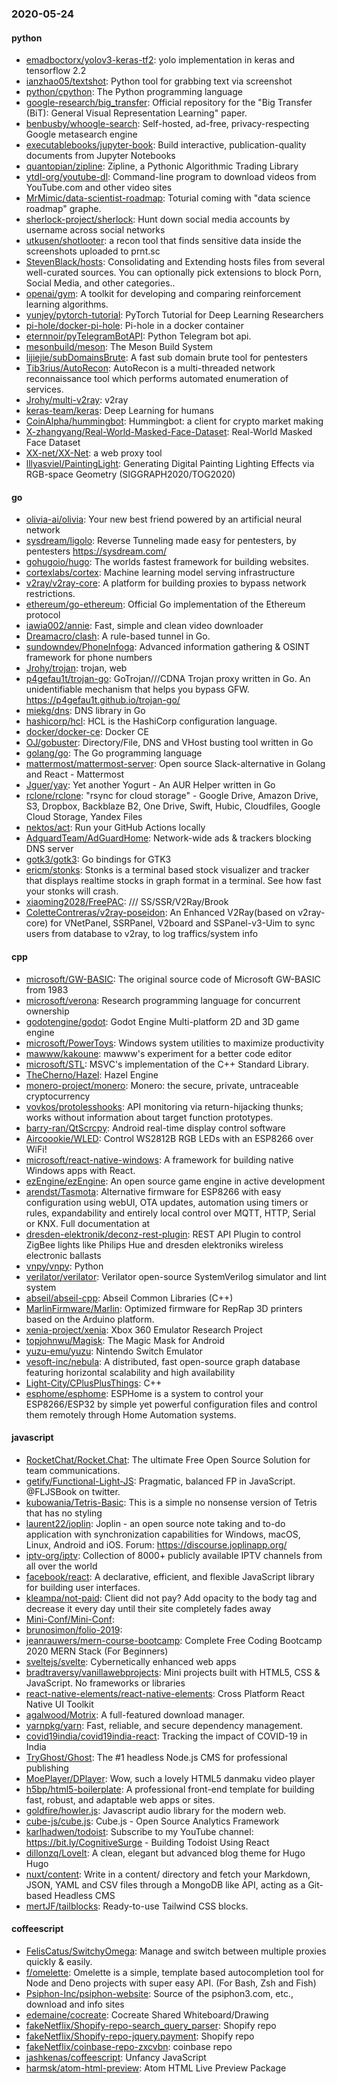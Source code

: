 ### 2020-05-24

#### python
* [emadboctorx/yolov3-keras-tf2](https://github.com/emadboctorx/yolov3-keras-tf2): yolo implementation in keras and tensorflow 2.2
* [ianzhao05/textshot](https://github.com/ianzhao05/textshot): Python tool for grabbing text via screenshot
* [python/cpython](https://github.com/python/cpython): The Python programming language
* [google-research/big_transfer](https://github.com/google-research/big_transfer): Official repository for the "Big Transfer (BiT): General Visual Representation Learning" paper.
* [benbusby/whoogle-search](https://github.com/benbusby/whoogle-search): Self-hosted, ad-free, privacy-respecting Google metasearch engine
* [executablebooks/jupyter-book](https://github.com/executablebooks/jupyter-book): Build interactive, publication-quality documents from Jupyter Notebooks
* [quantopian/zipline](https://github.com/quantopian/zipline): Zipline, a Pythonic Algorithmic Trading Library
* [ytdl-org/youtube-dl](https://github.com/ytdl-org/youtube-dl): Command-line program to download videos from YouTube.com and other video sites
* [MrMimic/data-scientist-roadmap](https://github.com/MrMimic/data-scientist-roadmap): Toturial coming with "data science roadmap" graphe.
* [sherlock-project/sherlock](https://github.com/sherlock-project/sherlock):  Hunt down social media accounts by username across social networks
* [utkusen/shotlooter](https://github.com/utkusen/shotlooter): a recon tool that finds sensitive data inside the screenshots uploaded to prnt.sc
* [StevenBlack/hosts](https://github.com/StevenBlack/hosts): Consolidating and Extending hosts files from several well-curated sources. You can optionally pick extensions to block Porn, Social Media, and other categories..
* [openai/gym](https://github.com/openai/gym): A toolkit for developing and comparing reinforcement learning algorithms.
* [yunjey/pytorch-tutorial](https://github.com/yunjey/pytorch-tutorial): PyTorch Tutorial for Deep Learning Researchers
* [pi-hole/docker-pi-hole](https://github.com/pi-hole/docker-pi-hole): Pi-hole in a docker container
* [eternnoir/pyTelegramBotAPI](https://github.com/eternnoir/pyTelegramBotAPI): Python Telegram bot api.
* [mesonbuild/meson](https://github.com/mesonbuild/meson): The Meson Build System
* [lijiejie/subDomainsBrute](https://github.com/lijiejie/subDomainsBrute): A fast sub domain brute tool for pentesters
* [Tib3rius/AutoRecon](https://github.com/Tib3rius/AutoRecon): AutoRecon is a multi-threaded network reconnaissance tool which performs automated enumeration of services.
* [Jrohy/multi-v2ray](https://github.com/Jrohy/multi-v2ray): v2ray
* [keras-team/keras](https://github.com/keras-team/keras): Deep Learning for humans
* [CoinAlpha/hummingbot](https://github.com/CoinAlpha/hummingbot): Hummingbot: a client for crypto market making
* [X-zhangyang/Real-World-Masked-Face-Dataset](https://github.com/X-zhangyang/Real-World-Masked-Face-Dataset): Real-World Masked Face Dataset
* [XX-net/XX-Net](https://github.com/XX-net/XX-Net): a web proxy tool
* [lllyasviel/PaintingLight](https://github.com/lllyasviel/PaintingLight): Generating Digital Painting Lighting Effects via RGB-space Geometry (SIGGRAPH2020/TOG2020)

#### go
* [olivia-ai/olivia](https://github.com/olivia-ai/olivia): Your new best friend powered by an artificial neural network
* [sysdream/ligolo](https://github.com/sysdream/ligolo): Reverse Tunneling made easy for pentesters, by pentesters https://sysdream.com/
* [gohugoio/hugo](https://github.com/gohugoio/hugo): The worlds fastest framework for building websites.
* [cortexlabs/cortex](https://github.com/cortexlabs/cortex): Machine learning model serving infrastructure
* [v2ray/v2ray-core](https://github.com/v2ray/v2ray-core): A platform for building proxies to bypass network restrictions.
* [ethereum/go-ethereum](https://github.com/ethereum/go-ethereum): Official Go implementation of the Ethereum protocol
* [iawia002/annie](https://github.com/iawia002/annie):  Fast, simple and clean video downloader
* [Dreamacro/clash](https://github.com/Dreamacro/clash): A rule-based tunnel in Go.
* [sundowndev/PhoneInfoga](https://github.com/sundowndev/PhoneInfoga): Advanced information gathering & OSINT framework for phone numbers
* [Jrohy/trojan](https://github.com/Jrohy/trojan): trojan, web
* [p4gefau1t/trojan-go](https://github.com/p4gefau1t/trojan-go): GoTrojan///CDNA Trojan proxy written in Go. An unidentifiable mechanism that helps you bypass GFW. https://p4gefau1t.github.io/trojan-go/
* [miekg/dns](https://github.com/miekg/dns): DNS library in Go
* [hashicorp/hcl](https://github.com/hashicorp/hcl): HCL is the HashiCorp configuration language.
* [docker/docker-ce](https://github.com/docker/docker-ce): Docker CE
* [OJ/gobuster](https://github.com/OJ/gobuster): Directory/File, DNS and VHost busting tool written in Go
* [golang/go](https://github.com/golang/go): The Go programming language
* [mattermost/mattermost-server](https://github.com/mattermost/mattermost-server): Open source Slack-alternative in Golang and React - Mattermost
* [Jguer/yay](https://github.com/Jguer/yay): Yet another Yogurt - An AUR Helper written in Go
* [rclone/rclone](https://github.com/rclone/rclone): "rsync for cloud storage" - Google Drive, Amazon Drive, S3, Dropbox, Backblaze B2, One Drive, Swift, Hubic, Cloudfiles, Google Cloud Storage, Yandex Files
* [nektos/act](https://github.com/nektos/act): Run your GitHub Actions locally 
* [AdguardTeam/AdGuardHome](https://github.com/AdguardTeam/AdGuardHome): Network-wide ads & trackers blocking DNS server
* [gotk3/gotk3](https://github.com/gotk3/gotk3): Go bindings for GTK3
* [ericm/stonks](https://github.com/ericm/stonks): Stonks is a terminal based stock visualizer and tracker that displays realtime stocks in graph format in a terminal. See how fast your stonks will crash.
* [xiaoming2028/FreePAC](https://github.com/xiaoming2028/FreePAC): /// SS/SSR/V2Ray/Brook 
* [ColetteContreras/v2ray-poseidon](https://github.com/ColetteContreras/v2ray-poseidon): An Enhanced V2Ray(based on v2ray-core) for VNetPanel, SSRPanel, V2board and SSPanel-v3-Uim to sync users from database to v2ray, to log traffics/system info

#### cpp
* [microsoft/GW-BASIC](https://github.com/microsoft/GW-BASIC): The original source code of Microsoft GW-BASIC from 1983
* [microsoft/verona](https://github.com/microsoft/verona): Research programming language for concurrent ownership
* [godotengine/godot](https://github.com/godotengine/godot): Godot Engine  Multi-platform 2D and 3D game engine
* [microsoft/PowerToys](https://github.com/microsoft/PowerToys): Windows system utilities to maximize productivity
* [mawww/kakoune](https://github.com/mawww/kakoune): mawww's experiment for a better code editor
* [microsoft/STL](https://github.com/microsoft/STL): MSVC's implementation of the C++ Standard Library.
* [TheCherno/Hazel](https://github.com/TheCherno/Hazel): Hazel Engine
* [monero-project/monero](https://github.com/monero-project/monero): Monero: the secure, private, untraceable cryptocurrency
* [vovkos/protolesshooks](https://github.com/vovkos/protolesshooks): API monitoring via return-hijacking thunks; works without information about target function prototypes.
* [barry-ran/QtScrcpy](https://github.com/barry-ran/QtScrcpy): Android real-time display control software
* [Aircoookie/WLED](https://github.com/Aircoookie/WLED): Control WS2812B RGB LEDs with an ESP8266 over WiFi!
* [microsoft/react-native-windows](https://github.com/microsoft/react-native-windows): A framework for building native Windows apps with React.
* [ezEngine/ezEngine](https://github.com/ezEngine/ezEngine): An open source game engine in active development
* [arendst/Tasmota](https://github.com/arendst/Tasmota): Alternative firmware for ESP8266 with easy configuration using webUI, OTA updates, automation using timers or rules, expandability and entirely local control over MQTT, HTTP, Serial or KNX. Full documentation at
* [dresden-elektronik/deconz-rest-plugin](https://github.com/dresden-elektronik/deconz-rest-plugin): REST API Plugin to control ZigBee lights like Philips Hue and dresden elektroniks wireless electronic ballasts
* [vnpy/vnpy](https://github.com/vnpy/vnpy): Python
* [verilator/verilator](https://github.com/verilator/verilator): Verilator open-source SystemVerilog simulator and lint system
* [abseil/abseil-cpp](https://github.com/abseil/abseil-cpp): Abseil Common Libraries (C++)
* [MarlinFirmware/Marlin](https://github.com/MarlinFirmware/Marlin): Optimized firmware for RepRap 3D printers based on the Arduino platform.
* [xenia-project/xenia](https://github.com/xenia-project/xenia): Xbox 360 Emulator Research Project
* [topjohnwu/Magisk](https://github.com/topjohnwu/Magisk): The Magic Mask for Android
* [yuzu-emu/yuzu](https://github.com/yuzu-emu/yuzu): Nintendo Switch Emulator
* [vesoft-inc/nebula](https://github.com/vesoft-inc/nebula): A distributed, fast open-source graph database featuring horizontal scalability and high availability
* [Light-City/CPlusPlusThings](https://github.com/Light-City/CPlusPlusThings): C++
* [esphome/esphome](https://github.com/esphome/esphome): ESPHome is a system to control your ESP8266/ESP32 by simple yet powerful configuration files and control them remotely through Home Automation systems.

#### javascript
* [RocketChat/Rocket.Chat](https://github.com/RocketChat/Rocket.Chat): The ultimate Free Open Source Solution for team communications.
* [getify/Functional-Light-JS](https://github.com/getify/Functional-Light-JS): Pragmatic, balanced FP in JavaScript. @FLJSBook on twitter.
* [kubowania/Tetris-Basic](https://github.com/kubowania/Tetris-Basic): This is a simple no nonsense version of Tetris that has no styling
* [laurent22/joplin](https://github.com/laurent22/joplin): Joplin - an open source note taking and to-do application with synchronization capabilities for Windows, macOS, Linux, Android and iOS. Forum: https://discourse.joplinapp.org/
* [iptv-org/iptv](https://github.com/iptv-org/iptv): Collection of 8000+ publicly available IPTV channels from all over the world
* [facebook/react](https://github.com/facebook/react): A declarative, efficient, and flexible JavaScript library for building user interfaces.
* [kleampa/not-paid](https://github.com/kleampa/not-paid): Client did not pay? Add opacity to the body tag and decrease it every day until their site completely fades away
* [Mini-Conf/Mini-Conf](https://github.com/Mini-Conf/Mini-Conf): 
* [brunosimon/folio-2019](https://github.com/brunosimon/folio-2019): 
* [jeanrauwers/mern-course-bootcamp](https://github.com/jeanrauwers/mern-course-bootcamp): Complete Free Coding Bootcamp 2020 MERN Stack (For Beginners)
* [sveltejs/svelte](https://github.com/sveltejs/svelte): Cybernetically enhanced web apps
* [bradtraversy/vanillawebprojects](https://github.com/bradtraversy/vanillawebprojects): Mini projects built with HTML5, CSS & JavaScript. No frameworks or libraries
* [react-native-elements/react-native-elements](https://github.com/react-native-elements/react-native-elements): Cross Platform React Native UI Toolkit
* [agalwood/Motrix](https://github.com/agalwood/Motrix): A full-featured download manager.
* [yarnpkg/yarn](https://github.com/yarnpkg/yarn):  Fast, reliable, and secure dependency management.
* [covid19india/covid19india-react](https://github.com/covid19india/covid19india-react): Tracking the impact of COVID-19 in India
* [TryGhost/Ghost](https://github.com/TryGhost/Ghost):  The #1 headless Node.js CMS for professional publishing
* [MoePlayer/DPlayer](https://github.com/MoePlayer/DPlayer):  Wow, such a lovely HTML5 danmaku video player
* [h5bp/html5-boilerplate](https://github.com/h5bp/html5-boilerplate): A professional front-end template for building fast, robust, and adaptable web apps or sites.
* [goldfire/howler.js](https://github.com/goldfire/howler.js): Javascript audio library for the modern web.
* [cube-js/cube.js](https://github.com/cube-js/cube.js):  Cube.js - Open Source Analytics Framework
* [karlhadwen/todoist](https://github.com/karlhadwen/todoist): Subscribe to my YouTube channel: https://bit.ly/CognitiveSurge - Building Todoist Using React
* [dillonzq/LoveIt](https://github.com/dillonzq/LoveIt): A clean, elegant but advanced blog theme for Hugo  Hugo 
* [nuxt/content](https://github.com/nuxt/content): Write in a content/ directory and fetch your Markdown, JSON, YAML and CSV files through a MongoDB like API, acting as a Git-based Headless CMS
* [mertJF/tailblocks](https://github.com/mertJF/tailblocks):  Ready-to-use Tailwind CSS blocks.

#### coffeescript
* [FelisCatus/SwitchyOmega](https://github.com/FelisCatus/SwitchyOmega): Manage and switch between multiple proxies quickly & easily.
* [f/omelette](https://github.com/f/omelette): Omelette is a simple, template based autocompletion tool for Node and Deno projects with super easy API. (For Bash, Zsh and Fish)
* [Psiphon-Inc/psiphon-website](https://github.com/Psiphon-Inc/psiphon-website): Source of the psiphon3.com, etc., download and info sites
* [edemaine/cocreate](https://github.com/edemaine/cocreate): Cocreate Shared Whiteboard/Drawing
* [fakeNetflix/Shopify-repo-search_query_parser](https://github.com/fakeNetflix/Shopify-repo-search_query_parser): Shopify repo
* [fakeNetflix/Shopify-repo-jquery.payment](https://github.com/fakeNetflix/Shopify-repo-jquery.payment): Shopify repo
* [fakeNetflix/coinbase-repo-zxcvbn](https://github.com/fakeNetflix/coinbase-repo-zxcvbn): coinbase repo
* [jashkenas/coffeescript](https://github.com/jashkenas/coffeescript): Unfancy JavaScript
* [harmsk/atom-html-preview](https://github.com/harmsk/atom-html-preview): Atom HTML Live Preview Package
